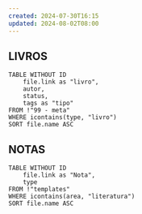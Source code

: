 ```yaml
---
created: 2024-07-30T16:15
updated: 2024-08-02T08:00
---
```

## LIVROS
```dataview
TABLE WITHOUT ID
	file.link as "livro",
	autor,
	status,
	tags as "tipo"
FROM !"99 - meta"
WHERE icontains(type, "livro")
SORT file.name ASC
```

## NOTAS
```dataview
TABLE WITHOUT ID
	file.link as "Nota",
	type
FROM !"templates"
WHERE icontains(area, "literatura")
SORT file.name ASC
```
